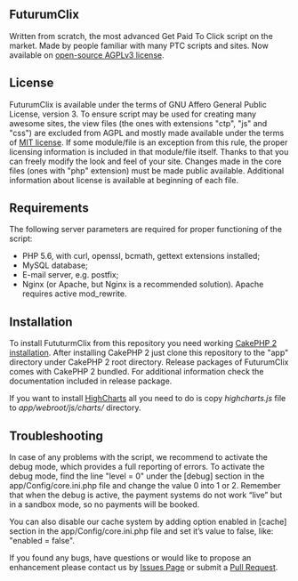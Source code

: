 ## FuturumClix
Written from scratch, the most advanced Get Paid To Click script on the market.
Made by people familiar with many PTC scripts and sites. Now available on 
[open-source AGPLv3 license](https://github.com/futurumclix/futurumclix/blob/master/LICENSE).

## License
FuturumClix is available under the terms of GNU Affero General Public License,
version 3. To ensure script may be used for creating many awesome sites, 
the view files (the ones with extensions "ctp", "js" and "css") are excluded from AGPL 
and mostly made available under the terms of [MIT license](http://www.opensource.org/licenses/mit-license.php).
If some module/file is an exception from this rule, the proper licensing information is
included in that module/file itself. 
Thanks to that you can freely modify the look and feel of your site. Changes made
in the core files (ones with "php" extension) must be made public available.
Additional information about license is available at beginning of each file.

## Requirements
The following server parameters are required for proper functioning of the script:
- PHP 5.6, with curl, openssl, bcmath, gettext extensions installed;
- MySQL database;
- E-mail server, e.g. postfix;
- Nginx (or Apache, but Nginx is a recommended solution). Apache requires active
mod_rewrite.

## Installation
To install FututurmClix from this repository you need working [CakePHP 2
installation](https://book.cakephp.org/2.0/en/installation.html). After
installing CakePHP 2 just clone this repository to the "app" directory under
CakePHP 2 root directory.
Release packages of FuturumClix comes with CakePHP 2 bundled. For additional
information check the documentation included in release package.

If you want to install [HighCharts](https://www.highcharts.com/) all you need
to do is copy *highcharts.js* file to *app/webroot/js/charts/* directory. 

## Troubleshooting 
In case of any problems with the script, we recommend to activate the debug mode, 
which provides a full reporting of errors. To activate the debug mode, find
the line "level = 0" under the [debug] section in the app/Config/core.ini.php
file and change the value 0 into 1 or 2. Remember that when the debug is active,
the payment systems do not work “live” but in a sandbox mode, so no payments
will be booked.

You can also disable our cache system by adding option enabled in [cache]
section in the app/Config/core.ini.php file and set it’s value to false,
like: "enabled = false".

If you found any bugs, have questions or would like to propose an enhancement
please contact us by [Issues Page](https://github.com/futurumclix/futurumclix/issues)
or submit a [Pull Request](https://github.com/futurumclix/futurumclix/pull/new/master). 
